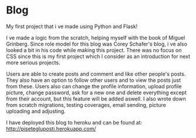 # Blog

My first project that i ve made using Python and Flask!


I ve made a logic from the scratch, helping myself with the book of Miguel Grinberg.
Since role model for this blog was Corey Schafer's blog, i ve also looked a bit in his code while making this project.
There was no focus on CSS since this is my first project which I consider as an introduction for next more serious projects.


Users are able to create posts and comment and like other people's posts. They also have an option to follow other users and to view the posts just from these.
Users also can change the profile information, upload profile picture, change password, ask for a new one and delete everything except from their account, but this feature will be added aswell.
I also wrote down from scratch migrations, testing coverages, email sending, picture uploading and adjusting.

I have deployed this blog to heroku and can be found at: http://pisetegluposti.herokuapp.com/
